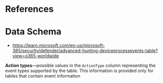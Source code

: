 # References 



# Data Schema
- https://learn.microsoft.com/en-us/microsoft-365/security/defender/advanced-hunting-deviceprocessevents-table?view=o365-worldwide

**Action types**—possible values in the `ActionType` column representing the event types supported by the table. This information is provided only for tables that contain event information 